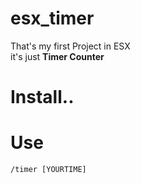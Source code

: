 # esx_timer

That's my first Project in ESX  
it's just **Timer Counter**    

# Install..



# Use

``/timer [YOURTIME]``


